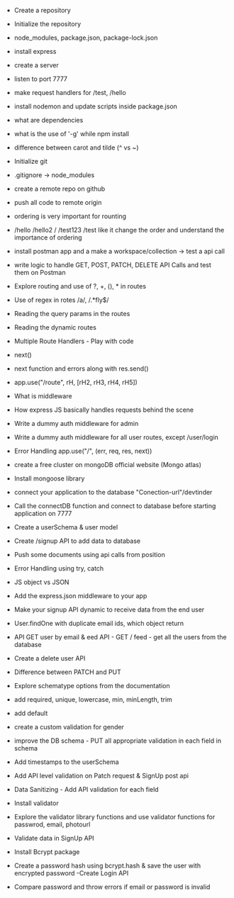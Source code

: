 - Create a repository
- Initialize the repository
- node_modules, package.json, package-lock.json
- install express
- create a server
- listen to port 7777
- make request handlers for /test, /hello
- install nodemon and update scripts inside package.json
- what are dependencies
- what is the use of '-g' while npm install
- difference between carot and tilde (^ vs ~)


- Initialize git 
- .gitignore -> node_modules
- create a remote repo on github
- push all code to remote origin
- ordering is very important for rounting
- /hello /hello2 / /test123 /test like it change the order and understand the importance of ordering
- install postman app and a make a workspace/collection -> test a api call
- write logic to handle GET, POST, PATCH, DELETE API Calls and test them on Postman
- Explore routing and use of ?, +, (), * in routes 
- Use of regex in rotes /a/, /.*fly$/
- Reading the query params in the routes
- Reading the dynamic routes

- Multiple Route Handlers - Play with code
- next()
- next function and errors along with res.send()
- app.use("/route", rH, [rH2, rH3, rH4, rH5])
- What is middleware 
- How express JS basically handles requests behind the scene
- Write a dummy auth middleware for admin
- Write a dummy auth middleware for all user routes, except /user/login
- Error Handling app.use("/", (err, req, res, next))

- create a free cluster on mongoDB official website (Mongo atlas)
- Install mongoose library
- connect your application to the database "Conection-url"/devtinder
- Call the connectDB function and connect to database before starting application on 7777
- Create a userSchema & user model
- Create /signup API to add data to database
- Push some documents using api calls from position
- Error Handling using try, catch

- JS object vs JSON
- Add the express.json middleware to your app
- Make your signup API dynamic to receive data from the end user
- User.findOne with duplicate email ids, which object return
- API GET user by email & eed API - GET / feed - get all the users from the database
- Create a delete user API
- Difference between PATCH and PUT

- Explore schematype options from the documentation
- add required, unique, lowercase, min, minLength, trim
- add default
- create a custom validation for gender
- improve the DB schema - PUT all appropriate validation in each field in schema
- Add timestamps to the userSchema
- Add API level validation on Patch request & SignUp post api
- Data Sanitizing - Add API validation for each field
- Install validator
- Explore the validator library functions and use validator functions for passwrod, email, photourl

- Validate data in SignUp API
- Install Bcrypt package
- Create a password hash using bcrypt.hash & save the user with encrypted password
-Create Login API 
- Compare password and throw errors if email or password is invalid